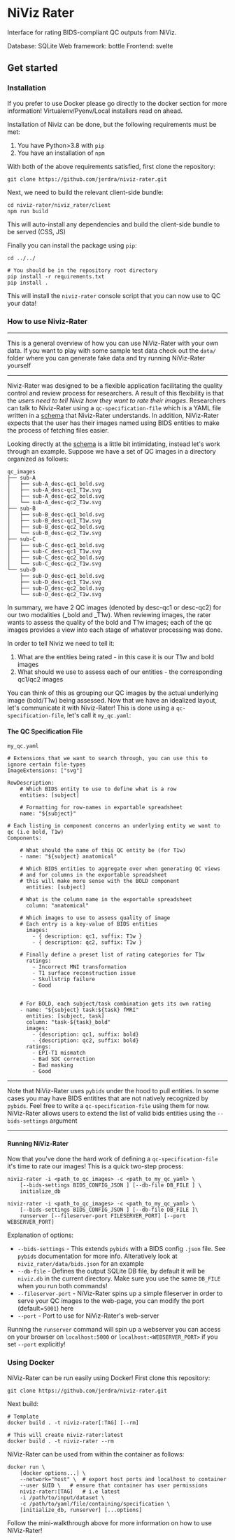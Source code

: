# NiViz Rater

Interface for rating BIDS-compliant QC outputs from NiViz. 

Database: SQLite
Web framework: bottle 
Frontend: svelte 

## Get started

### Installation

If you prefer to use Docker please go directly to the docker section for more information! Virtualenv/Pyenv/Local installers read on ahead.

Installation of Niviz can be done, but the following requirements must be met:

1. You have Python>3.8 with `pip`
2. You have an installation of `npm`

With both of the above requirements satisfied, first clone the repository:

```
git clone https://github.com/jerdra/niviz-rater.git
```

Next, we need to build the relevant client-side bundle:

```
cd niviz-rater/niviz_rater/client
npm run build
```

This will auto-install any dependencies and build the client-side bundle to be served (CSS, JS)


Finally you can install the package using `pip`:

```
cd ../../

# You should be in the repository root directory
pip install -r requirements.txt
pip install .
```

This will install the `niviz-rater` console script that you can now use to QC your data!


### How to use Niviz-Rater

***

This is a general overview of how you can use NiViz-Rater with your own data. If you want to play with some sample test data check out the `data/` folder where you can generate fake data and try running NiViz-Rater yourself

***

Niviz-Rater was designed to be a flexible application facilitating the quality control and review process for researchers. A result of this flexibility is that the *users need to tell Niviz how they want to rate their images*. Researchers can talk to Niviz-Rater using a `qc-specification-file` which is a YAML file written in a [schema](niviz_rater/data/schema.yaml) that Niviz-Rater understands. In addition, NiViz-Rater expects that the user has their images named using BIDS entities to make the process of fetching files easier.

Looking directly at the [schema](niviz_rater/data/schema.yaml) is a little bit intimidating, instead let's work through an example. Suppose we have a set of QC images in a directory organized as follows:

```
qc_images
├── sub-A
│   ├── sub-A_desc-qc1_bold.svg
│   ├── sub-A_desc-qc1_T1w.svg
│   ├── sub-A_desc-qc2_bold.svg
│   └── sub-A_desc-qc2_T1w.svg
├── sub-B
│   ├── sub-B_desc-qc1_bold.svg
│   ├── sub-B_desc-qc1_T1w.svg
│   ├── sub-B_desc-qc2_bold.svg
│   └── sub-B_desc-qc2_T1w.svg
├── sub-C
│   ├── sub-C_desc-qc1_bold.svg
│   ├── sub-C_desc-qc1_T1w.svg
│   ├── sub-C_desc-qc2_bold.svg
│   └── sub-C_desc-qc2_T1w.svg
└── sub-D
    ├── sub-D_desc-qc1_bold.svg
    ├── sub-D_desc-qc1_T1w.svg
    ├── sub-D_desc-qc2_bold.svg
    └── sub-D_desc-qc2_T1w.svg
```

In summary, we have 2 QC images (denoted by desc-qc1 or desc-qc2) for our two modalities (_bold and _T1w). When reviewing images, the rater wants to assess the quality of the bold and T1w images; each of the qc images provides a view into each stage of whatever processing was done. 

In order to tell Niviz we need to tell it:
1. What are the entities being rated - in this case it is our T1w and bold images
2. What should we use to assess each of our entities - the corresponding qc1/qc2 images

You can think of this as grouping our QC images by the actual underlying image (bold/T1w) being assessed. Now that we have an idealized layout, let's communicate it with Niviz-Rater! This is done using a `qc-specification-file`, let's call it `my_qc.yaml`:


#### The QC Specification File

`my_qc.yaml`
```
# Extensions that we want to search through, you can use this to ignore certain file-types
ImageExtensions: ["svg"]	

RowDescription:
	# Which BIDS entity to use to define what is a row
	entities: [subject]

	# Formatting for row-names in exportable spreadsheet
	name: "${subject}"

# Each listing in component concerns an underlying entity we want to qc (i.e bold, T1w)
Components:

	# What should the name of this QC entity be (for T1w)
	- name: "${subject} anatomical"

	# Which BIDS entities to aggregate over when generating QC views
	# and for columns in the exportable spreadsheet
	# this will make more sense with the BOLD component
	  entities: [subject]

	# What is the column name in the exportable spreadsheet	
	  column: "anatomical"

	# Which images to use to assess quality of image
	# Each entry is a key-value of BIDS entities
	  images:
	  	- { description: qc1, suffix: T1w }
	  	- { description: qc2, suffix: T1w }

	# Finally define a preset list of rating categories for T1w
	  ratings:
	  	- Incorrect MNI transformation
		- T1 surface reconstruction issue
		- Skullstrip failure
		- Good


	# For BOLD, each subject/task combination gets its own rating
	- name: "${subject} task:${task} fMRI"
	  entities: [subject, task]
	  column: "task-${task}_bold"
	  images:
	  	- {description: qc1, suffix: bold}
	  	- {description: qc2, suffix: bold}
	  ratings:
	  	- EPI-T1 mismatch
		- Bad SDC correction
		- Bad masking
		- Good
```


***

Note that NiViz-Rater uses `pybids` under the hood to pull entities. In some cases you may
have BIDS entitites that are not natively recognized by `pybids`. Feel free to write a
`qc-specification-file` using them for now. NiViz-Rater allows users to extend the
list of valid bids entities using the `--bids-settings` argument

***

#### Running NiViz-Rater

Now that you've done the hard work of defining a `qc-specification-file` it's time to rate
our images! This is a quick two-step process:

```
niviz-rater -i <path_to_qc_images> -c <path_to_my_qc_yaml> \
	[--bids-settings BIDS_CONFIG_JSON ] [--db-file DB_FILE ] \
	initialize_db

niviz-rater -i <path_to_qc_images> -c <path_to_my_qc_yaml> \
	[--bids-settings BIDS_CONFIG_JSON ] [--db-file DB_FILE ]\
	runserver [--fileserver-port FILESERVER_PORT] [--port WEBSERVER_PORT]
```

Explanation of options:

- `--bids-settings` - This extends `pybids` with a BIDS config `.json` file. See `pybids` documentation for more info. Alteratively look at `niviz_rater/data/bids.json` for an example
- `--db-file` - Defines the output SQLite DB file, by default it will be `niviz.db` in the current directory. Make sure you use the same `DB_FILE` when you run both commands! 
- `--fileserver-port` - NiViz-Rater spins up a simple fileserver in order to serve your QC images to the web-page, you can modify the port (default=`5001`) here
- `--port` - Port to use for NiViz-Rater's web-server

Running the `runserver` command will spin up a webserver you can access on your browser on `localhost:5000` or `localhost:<WEBSERVER_PORT>` if you set `--port` explicitly!


### Using Docker

NiViz-Rater can be run easily using Docker! First clone this repository:

```
git clone https://github.com/jerdra/niviz-rater.git
```

Next build:

```
# Template
docker build . -t niviz-rater[:TAG] [--rm]

# This will create niviz-rater:latest
docker build . -t niviz-rater --rm
```

NiViz-Rater can be used from within the container as follows:

```
docker run \
	[docker options...] \
	--network="host" \	# export host ports and localhost to container
	--user $UID \	# ensure that container has user permissions
	niviz-rater:[TAG]	# i.e latest
	-i /path/to/input/dataset \
	-c /path/to/yaml/file/containing/specification \
	[initialize_db, runserver] [...options]
```

Follow the mini-walkthrough above for more information on how to use NiViz-Rater!
